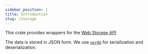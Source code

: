 ```yaml
---
sidebar_position: 1
title: Introduction
slug: /storage
---
```



This crate provides wrappers for the
[Web Storage API](https://developer.mozilla.org/en-US/docs/Web/API/Web_Storage_API)

The data is stored in JSON form. We use [`serde`](https://serde.rs) for
serialization and deserialization.

